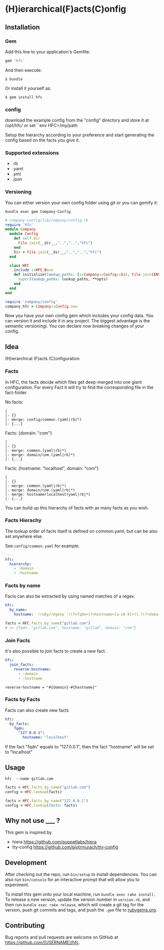 # (H)ierarchical(F)acts(C)onfig

## Installation


### Gem
Add this line to your application's Gemfile:

```ruby
gem 'hfc'
```

And then execute:

    $ bundle

Or install it yourself as:

    $ gem install hfc


### config

download the example config from the "config" directory and store it at /opt/hfc/ or set ``env HFC=/my/path

Setup the hierarchy according to your preference and start generating the config based on the facts you give it.

### Supported extensions

 - .rb
 - .yaml
 - .yml
 - .json

### Versioning

You can either version your own config folder using git or you can gemify it:

```
bundle exec gem Company-Config
```

```ruby
# company-config/lib/company/config.rb 
require 'hfc'
module Company
  module Config
    def self.dir
      File.join(__dir__,"..","..","hfc")
    end
    Dir = File.join(__dir__,"..","..","hfc")
  end

  class HFC
    include ::HFC_Base
    def initialize(lookup_paths: [::Company::Config::Dir, File.join(ENV['HOME'].to_s, '.config', 'hfc')], **opts)
      super(lookup_paths: lookup_paths, **opts)
    end
  end
end
```
 
```ruby
require 'company/config' 
company_hfc = Company::Config.new
```

Now you have your own config gem which includes your config data. You can version it and include it in any project.
The biggest advantage is the semantic versioningi. You can declare now breaking changes of your config.

## Idea

(H)ierarchical (F)acts (C)onfiguration

### Facts

In HFC, the facts decide which files get deep-merged into one giant configuration. For every Fact it will try to find the corresponding file in the fact-folder.

No facts: 
```
|
|- {}
|- merge: config/common.(yaml|rb|*)
|- {...}
```

Facts: {domain: "com"}
```
|
|- {}
|- merge: common.(yaml|rb|*)
|- merge: domain/com.(yaml|rb|*) 
|- {...}
```

Facts: {hostname: "localhost", domain: "com"}
```
|
|- {}
|- merge: common.(yaml|rb|*)
|- merge: domain/com.(yaml|rb|*)
|- merge: hostname/localhost(yaml|rb|*) 
|- {...}
```

You can build up this hierarchy of facts with as many facts as you wish.

### Facts Hierachy

The lookup order of facts itself is defined on common.yaml, but can be also set anywhere else.

See `config/common.yaml` for example.

```yaml
---
hfc:
  hierarchy:
    - :domain
    - :hostname
```

### Facts by name

Facts can also be extracted by using named matches of a regex.

```yaml
hfc:
  by_name:
    hostname:  !ruby/regexp '/(?<fqdn>(?<hostname>[a-z0-9]+)\.?(?<domain>.*))/i'
```

```ruby
facts = HFC.facts_by_name("gitlab.com")
# => {fqdn: "gitlab.com", hostname: "gitlab", domain: "com"}
```

### Join Facts

It's also possible to join facts to create a new fact.

```yaml
hfc:
  join_facts:
    reverse-hostname:
      - :domain
      - :hostname
```

```
reverse-hostname = "#{domain}-#{hostname}"
```

### Facts by Facts

Facts can also create new facts

```yaml
hfc:
  by_facts:
    fqdn:
      "127.0.0.1":
        hostname: "localhost"
```

If the fact "fqdn" equals to "127.0.0.1", then the fact "hostname" will be set to "localhost"

## Usage

```
hfc  --name gitlab.com
```

```ruby
facts = HFC.facts_by_name("gitlab.com")
config = HFC.lookup(facts)
```

```ruby
facts = HFC.facts_by_name("127.0.0.1")
config = HFC.lookup(facts: facts)
```


## Why not use ___ ?

This gem is inspired by
 - hiera https://github.com/puppetlabs/hiera
 - tty-config https://github.com/piotrmurach/tty-config

## Development

After checking out the repo, run `bin/setup` to install dependencies. You can also run `bin/console` for an interactive prompt that will allow you to experiment.

To install this gem onto your local machine, run `bundle exec rake install`. To release a new version, update the version number in `version.rb`, and then run `bundle exec rake release`, which will create a git tag for the version, push git commits and tags, and push the `.gem` file to [rubygems.org](https://rubygems.org).

## Contributing

Bug reports and pull requests are welcome on GitHub at https://github.com/[USERNAME]/hfc.
